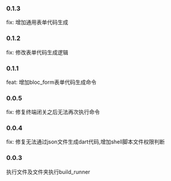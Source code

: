 ### 0.1.3
fix: 增加通用表单代码生成

### 0.1.2
fix: 修改表单代码生成逻辑

### 0.1.1
feat: 增加bloc_form表单代码生成命令

### 0.0.5
fix: 修复终端闭关之后无法再次执行命令

### 0.0.4
fix: 修复无法通过json文件生成dart代码,增加shell脚本文件权限判断

### 0.0.3
执行文件及文件夹执行build_runner

